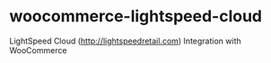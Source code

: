 woocommerce-lightspeed-cloud
============================

LightSpeed Cloud (http://lightspeedretail.com) Integration with WooCommerce
